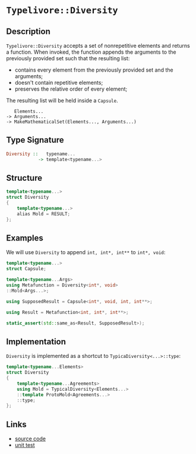 <!-- Copyright 2024 Feng Mofan
SPDX-License-Identifier: Apache-2.0 -->

# `Typelivore::Diversity`

## Description

`Typelivore::Diversity` accepts a set of nonrepetitive elements and returns a function.
When invoked, the function appends the arguments to the previously provided set such that the resulting list:

- contains every element from the previously provided set and the arguments;
- doesn't contain repetitive elements;
- preserves the relative order of every element;

The resulting list will be held inside a `Capsule`.

<pre><code>   Elements...
-> Arguments...
-> MakeMathematicalSet(Elements..., Arguments...)</code></pre>

## Type Signature

```Haskell
Diversity ::   typename...
            -> template<typename...>
```

## Structure

```C++
template<typename...>
struct Diversity
{
    template<typename...>
    alias Mold = RESULT;
};
```

## Examples

We will use `Diversity` to append `int, int*, int**` to `int*, void`:

```C++
template<typename...>
struct Capsule;

template<typename...Args>
using Metafunction = Diversity<int*, void>
::Mold<Args...>;

using SupposedResult = Capsule<int*, void, int, int**>;

using Result = Metafunction<int, int*, int**>;

static_assert(std::same_as<Result, SupposedResult>);
```

## Implementation

`Diversity` is implemented as a shortcut to `TypicaDiversity<...>::type`:

```C++
template<typename...Elements>
struct Diversity
{
    template<typename...Agreements>
    using Mold = TypicalDiversity<Elements...>
    ::template ProtoMold<Agreements...>
    ::type;
};
```

## Links

- [source code](../../../../conceptrodon/descend/typelivore/diversity.hpp)
- [unit test](../../../../tests/unit/typelivore/diversity.test.hpp)
